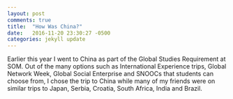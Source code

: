 ```yaml
---
layout: post
comments: true
title:  "How Was China?"
date:   2016-11-20 23:30:27 -0500
categories: jekyll update
---
```


Earlier this year I went to China as part of the Global Studies Requirement at SOM. Out of the many options such as International Experience trips, Global Network Week, Global Social Enterprise and SNOOCs that students can choose from, I chose the trip to China while many of my friends were on similar trips to Japan, Serbia, Croatia, South Africa, India and Brazil. 

